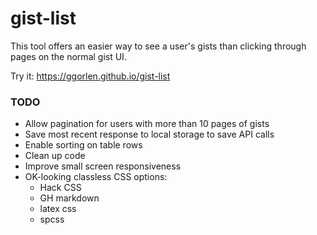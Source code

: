 # gist-list

This tool offers an easier way to see a user's gists than clicking through pages on the normal gist UI.

Try it: <https://ggorlen.github.io/gist-list>

### TODO

- Allow pagination for users with more than 10 pages of gists
- Save most recent response to local storage to save API calls
- Enable sorting on table rows
- Clean up code
- Improve small screen responsiveness
- OK-looking classless CSS options:
  - Hack CSS
  - GH markdown
  - latex css
  - spcss

